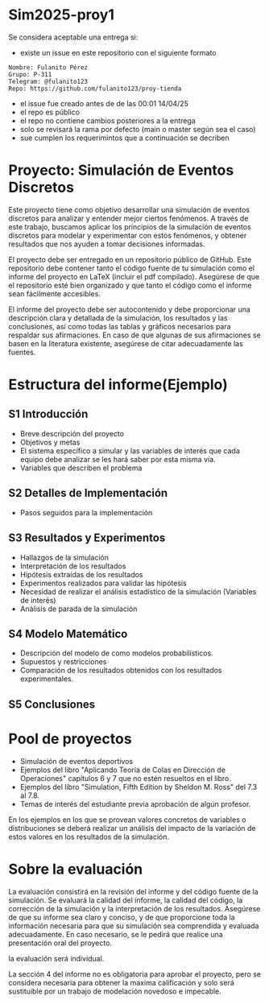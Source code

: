 # Sim2025-proy1
Se considera aceptable una entrega si:

  - existe un issue en este repositorio con el siguiente formato
  ```
Nombre: Fulanito Pérez
Grupo: P-311
Telegram: @fulanito123
Repo: https://github.com/fulanito123/proy-tienda
  ```
  - el issue fue creado antes de de las 00:01 14/04/25
  - el repo es público
  - el repo no contiene cambios posteriores a la entrega
  - solo se revisará la rama por defecto (main o master según sea el caso)
  - sue cumplen los requerimintos que a continuación se decriben
# Proyecto: Simulación de Eventos Discretos

Este proyecto tiene como objetivo desarrollar una simulación de eventos discretos para analizar y entender mejor ciertos fenómenos. A través de este trabajo, buscamos aplicar los principios de la simulación de eventos discretos para modelar y experimentar con estos fenómenos, y obtener resultados que nos ayuden a tomar decisiones informadas.

El proyecto debe ser entregado en un repositorio público de GitHub. Este repositorio debe contener tanto el código fuente de tu simulación como el informe del proyecto en LaTeX (incluir el pdf compilado). Asegúrese de que el repositorio esté bien organizado y que tanto el código como el informe sean fácilmente accesibles.

El informe del proyecto debe ser autocontenido y debe proporcionar una descripción clara y detallada de la simulación, los resultados y las conclusiones, así como todas las tablas y gráficos necesarios para respaldar sus afirmaciones. En caso de que algunas de sus afirmaciones se basen en la literatura existente, asegúrese de citar adecuadamente las fuentes.

# Estructura del informe(Ejemplo)

## S1 Introducción

- Breve descripción del proyecto
- Objetivos y metas
- El sistema específico a simular y las variables de interés que cada equipo debe analizar se les hará saber por esta misma vía.
- Variables que describen el problema

## S2 Detalles de Implementación

- Pasos seguidos para la implementación

## S3 Resultados y Experimentos

- Hallazgos de la simulación
- Interpretación de los resultados
- Hipótesis extraídas de los resultados
- Experimentos realizados para validar las hipótesis
- Necesidad de realizar el análisis estadístico de la simulación (Variables de interés)
- Análisis de parada de la simulación

## S4 Modelo Matemático
- Descripción del modelo de como modelos probabilísticos.
- Supuestos y restricciones
- Comparación de los resultados obtenidos con los resultados experimentales.

## S5 Conclusiones

# Pool de proyectos

- Simulación de eventos deportivos
- Ejemplos del libro "Aplicando Teoría de Colas en Dirección de Operaciones" capítulos 6 y 7 que no estén resueltos en el libro.
- Ejemplos del libro "Simulation, Fifth Edition by Sheldon M. Ross" del 7.3 al 7.8.
- Temas de interés del estudiante previa aprobación de algún profesor.

En los ejemplos en los que se provean valores concretos de variables o distribuciones se deberá realizar un análisis del impacto de la variación de estos valores en los resultados de la simulación.

# Sobre la evaluación

La evaluación consistirá en la revisión del informe y del código fuente de la simulación. Se evaluará la calidad del informe, la calidad del código, la corrección de la simulación y la interpretación de los resultados. Asegúrese de que su informe sea claro y conciso, y de que proporcione toda la información necesaria para que su simulación sea comprendida y evaluada adecuadamente. En caso necesario, se le pedirá que realice una presentación oral del proyecto.

la evaluación será individual.

La sección 4 del informe no es obligatoria para aprobar el proyecto, pero se considera necesaria para obtener la maxima calificación y solo será sustituible por un trabajo de modelación novedoso e impecable.
